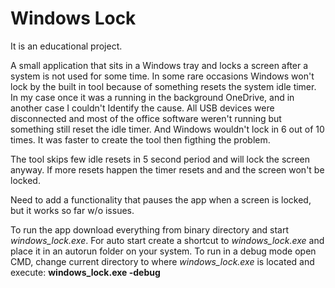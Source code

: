 # Windows Lock
It is an educational project. 

A small application that sits in a Windows tray and locks a screen after a system is not used for some time.
In some rare occasions Windows won't lock by the built in tool because of something resets the system idle timer.
In my case once it was a running in the background OneDrive, and in another case I couldn't Identify the cause.
All USB devices were disconnected and most of the office software weren't running but something still reset the idle timer.
And Windows wouldn't lock in 6 out of 10 times.
It was faster to create the tool then figthing the problem.

The tool skips few idle resets in 5 second period and will lock the screen anyway.
If more resets happen the timer resets and and the screen won't be locked.

Need to add a functionality that pauses the app when a screen is locked, but it works so far w/o issues.

To run the app download everything from binary directory and start *windows_lock.exe*.
For auto start create a shortcut to *windows_lock.exe* and place it in an autorun folder on your system.
To run in a debug mode open CMD, change current directory to where *windows_lock.exe* is located and execute: **windows_lock.exe -debug**

